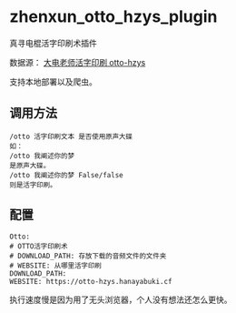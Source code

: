 # zhenxun_otto_hzys_plugin
真寻电棍活字印刷术插件

数据源：
[大电老师活字印刷 otto-hzys](https://github.com/HanaYabuki/otto-hzys)

支持本地部署以及爬虫。

## 调用方法
```
/otto 活字印刷文本 是否使用原声大碟
如：
/otto 我阐述你的梦
是原声大碟。
/otto 我阐述你的梦 False/false
则是活字印刷。
```

## 配置
```
Otto:
# OTTO活字印刷术
# DOWNLOAD_PATH: 存放下载的音频文件的文件夹
# WEBSITE: 从哪里活字印刷
DOWNLOAD_PATH: 
WEBSITE: https://otto-hzys.hanayabuki.cf
```

执行速度慢是因为用了无头浏览器，个人没有想法还怎么更快。
